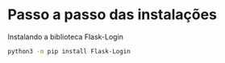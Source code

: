 <h1>Passo a passo das instalações</h1>

Instalando a biblioteca Flask-Login

````sh
python3 -m pip install Flask-Login
````
